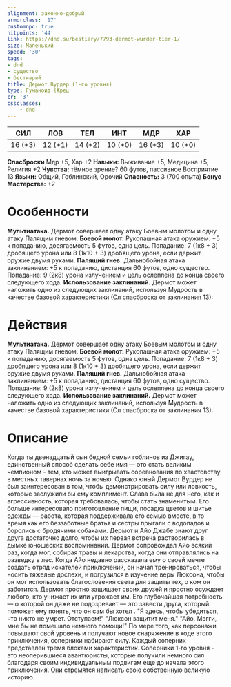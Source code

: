 ```yaml
---
alignment: законно-добрый
armorclass: '17'
customnpc: true
hitpoints: '44'
link: https://dnd.su/bestiary/7793-dermot-wurder-tier-1/
size: Маленький
speed: '30'
tags:
- dnd
- существо
- бестиарий
title: Дермот Вурдер (1-го уровня)
type: Гуманоид (Жрец
cr: '3'
cssclasses:
    - dnd
---
```



| СИЛ | ЛОВ | ТЕЛ | ИНТ | МДР | ХАР |
|---|---|---|---|---|---|
| 16 (+3) | 12 (+1) | 14 (+2) | 10 (+0) | 16 (+3) | 10 (+0) |
**Спасброски** Мдр +5, Хар +2
**Навыки:** Выживание +5, Медицина +5, Религия +2
**Чувства:** тёмное зрение? 60 футов, пассивное Восприятие 13
**Языки:** Общий, Гоблинский, Орочий
**Опасность:** 3 (700 опыта)
**Бонус Мастерства:** +2


# Особенности
**Мультиатака.** Дермот совершает одну атаку Боевым молотом и одну атаку Палящим гневом.
**Боевой молот.** Рукопашная атака оружием: +5 к попаданию, досягаемость 5 футов, одна цель. Попадание: 7 (1к8 + 3) дробящего урона или 8 (1к10 + 3) дробящего урона, если держит оружие двумя руками.
**Палящий гнев.** Дальнобойная атака заклинанием: +5 к попаданию, дистанция 60 футов, одно существо. Попадание: 9 (2к8) урона излучением и цель ослеплена до конца своего следующего хода.
**Использование заклинаний.** Дермот может наложить одно из следующих заклинаний, используя Мудрость в качестве базовой характеристики (Сл спасброска от заклинания 13):


# Действия
**Мультиатака.** Дермот совершает одну атаку Боевым молотом и одну атаку Палящим гневом.
**Боевой молот.** Рукопашная атака оружием: +5 к попаданию, досягаемость 5 футов, одна цель. Попадание: 7 (1к8 + 3) дробящего урона или 8 (1к10 + 3) дробящего урона, если держит оружие двумя руками.
**Палящий гнев.** Дальнобойная атака заклинанием: +5 к попаданию, дистанция 60 футов, одно существо. Попадание: 9 (2к8) урона излучением и цель ослеплена до конца своего следующего хода.
**Использование заклинаний.** Дермот может наложить одно из следующих заклинаний, используя Мудрость в качестве базовой характеристики (Сл спасброска от заклинания 13):


# Описание
Когда ты двенадцатый сын бедной семьи гоблинов из Джигау, единственный способ сделать себе имя — это стать великим чемпионом - тем, кто может выигрывать соревнования по хвастовству в местных тавернах ночь за ночью. Однако юный Дермот Вурдер не был заинтересован в том, чтобы демонстрировать силу или ловкость, которые заслужили бы ему комплимент. Слава была не для него, как и агрессивность, которая требовалась, чтобы стать знаменитым. Его больше интересовало приготовление пищи, посадка цветов и шитье одежды — работа, которая поддерживала его семью вместе, в то время как его беззаботные братья и сестры прыгали с водопадов и боролись с бродячими собаками. Дермот и Айо Джабе знают друг друга достаточно долго, чтобы их первая встреча растворилась в дымке юношеских воспоминаний. Дермот сопровождал Айо всякий раз, когда мог, собирая травы и лекарства, когда они отправлялись на разведку в лес. Когда Айо недавно рассказала ему о своей мечте создать отряд искателей приключений, он начал тренироваться, чтобы носить тяжелые доспехи, и погрузился в изучение веры Люксона, чтобы он мог использовать благословения света для защиты тех, о ком он заботится. Дермот яростно защищает своих друзей и яростно осуждает любого, кто унижает их или угрожает им. Его глубочайшая потребность — о которой он даже не подозревает — это завести друга, который поможет ему понять, что он сам бы хотел . "Я здесь, чтобы убедиться, что никто не умрет. Отступаем!" "Люксон защитит меня." "Айо, Мэгги, мне бы не помешало немного помощи!" По мере того, как персонажи повышают свой уровень и получают новое снаряжение в ходе этого приключения, соперники набирают силу. Каждый соперник представлен тремя блоками характеристик. Соперники 1-го уровня - это неоперившиеся авантюристы, которые получили немного сил благодаря своим индивидуальным подвигам еще до начала этого приключения. Они стремятся написать свою собственную великую историю.
